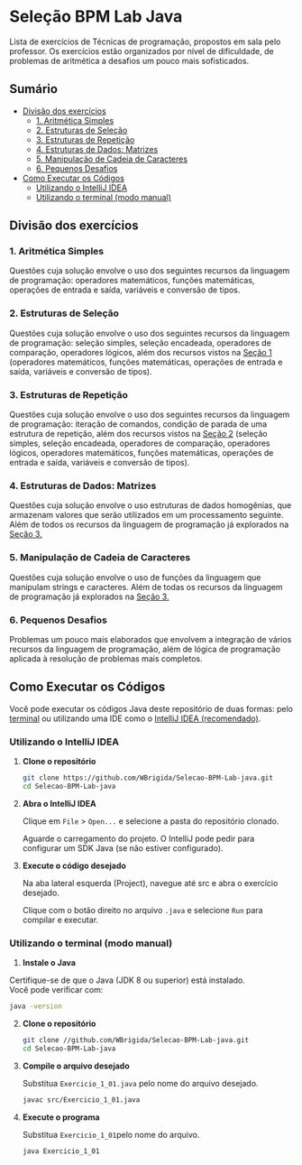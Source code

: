 # Seleção BPM  Lab Java

Lista de exercícios de Técnicas de programação, propostos em sala pelo professor. Os exercícios estão organizados por nível de dificuldade, de problemas de aritmética a desafios um pouco mais sofisticados. 

<!--
Este repositório contém as resoluções na linguagem Java. Para ver as resoluções em Python acesse este repositório: [Seleção BPM Lab Python.]()
-->

##  Sumário

- [Divisão dos exercícios](#divisão-dos-exercícios)
  - [1. Aritmética Simples](#1-aritmética-simples)
  - [2. Estruturas de Seleção](#2-estruturas-de-seleção)
  - [3. Estruturas de Repetição](#3-estruturas-de-repetição)
  - [4. Estruturas de Dados: Matrizes](#4-estruturas-de-dados-matrizes)
  - [5. Manipulação de Cadeia de Caracteres](#5-manipulação-de-cadeia-de-caracteres)
  - [6. Pequenos Desafios](#6-pequenos-desafios)
- [Como Executar os Códigos](#como-executar-os-códigos)
  - [Utilizando o IntelliJ IDEA](#utilizando-o-intellij-idea)
  - [Utilizando o terminal (modo manual)](#utilizando-o-terminal-modo-manual)


## Divisão dos exercícios

### 1. Aritmética Simples

Questões cuja solução envolve o uso dos seguintes recursos da linguagem de programação: operadores matemáticos, funções matemáticas, operações de entrada e saída, variáveis e conversão de tipos.

### 2. Estruturas de Seleção

Questões cuja solução envolve o uso dos seguintes recursos da linguagem de programação: seleção simples, seleção encadeada, operadores de comparação, operadores lógicos, além dos recursos vistos na [Seção 1](#1-aritmética-simples) (operadores matemáticos, funções matemáticas, operações de entrada e saída, variáveis e conversão de tipos).

### 3. Estruturas de Repetição 

Questões cuja solução envolve o uso dos seguintes recursos da linguagem de programação: iteração de comandos, condição de parada de uma estrutura de repetição, além dos recursos vistos na [Seção 2](#2-estruturas-de-seleção) (seleção simples, seleção encadeada, operadores de comparação, operadores lógicos, operadores matemáticos, funções matemáticas, operações de entrada e saída, variáveis e conversão de tipos).

### 4. Estruturas de Dados: Matrizes

Questões cuja solução envolve o uso estruturas de dados homogênias, que armazenam valores que serão utilizados em um processamento seguinte. Além de todos os recursos da linguagem de programação já explorados na [Seção 3.](#3-estruturas-de-repetição)

### 5. Manipulação de Cadeia de Caracteres

Questões cuja solução envolve o uso de funções da linguagem que manipulam strings e caracteres. Além de todas os recursos da linguagem de programação já explorados na [Seção 3.](#3-estruturas-de-repetição)

### 6. Pequenos Desafios

Problemas um pouco mais elaborados que envolvem a integração de vários recursos da linguagem de programação, além de lógica de programação aplicada à resolução de problemas mais completos.

## Como Executar os Códigos

Você pode executar os códigos Java deste repositório de duas formas: pelo [terminal](#utilizando-o-terminal-modo-manual) ou utilizando uma IDE como o [IntelliJ IDEA (recomendado)](#utilizando-o-intellij-idea).

### Utilizando o IntelliJ IDEA

1. **Clone o repositório**	

	```bash
	git clone https://github.com/WBrigida/Selecao-BPM-Lab-java.git
	cd Selecao-BPM-Lab-java
	```

2. **Abra o IntelliJ IDEA**
	
	Clique em `File` > `Open...` e selecione a pasta do repositório clonado.

	Aguarde o carregamento do projeto. O IntelliJ pode pedir para configurar um SDK Java (se não estiver configurado).

3. **Execute o código desejado**
	
	Na aba lateral esquerda (Project), navegue até src e abra o exercício desejado.

	Clique com o botão direito no arquivo `.java` e selecione `Run` para compilar e executar.

### Utilizando o terminal (modo manual)

1. **Instale o Java**  

Certifique-se de que o Java (JDK 8 ou superior) está instalado.  
Você pode verificar com:

   ```bash
   java -version
   ```

2. **Clone o repositório**	

	```bash
	git clone //github.com/WBrigida/Selecao-BPM-Lab-java.git
	cd Selecao-BPM-Lab-java
	```

3. **Compile o arquivo desejado**  

	Substitua `Exercicio_1_01.java` pelo nome do arquivo desejado.
	```bash
	javac src/Exercicio_1_01.java
	```

4. **Execute o programa**

	Substitua `Exercicio_1_01`pelo nome do arquivo.

	```bash
	java Exercicio_1_01
	```
